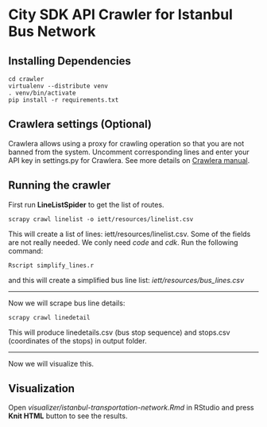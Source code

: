 # City SDK API Crawler for Istanbul Bus Network

## Installing Dependencies

    cd crawler
    virtualenv --distribute venv
    . venv/bin/activate
    pip install -r requirements.txt

## Crawlera settings (Optional)

Crawlera allows using a proxy for crawling operation so that you are not banned from the system. Uncomment corresponding lines and enter your API key in settings.py for Crawlera. See more details on [Crawlera manual](http://doc.scrapinghub.com/crawlera.html#crawlera-scrapy-cloud).

## Running the crawler

First run **LineListSpider** to get the list of routes.

    scrapy crawl linelist -o iett/resources/linelist.csv

This will create a list of lines: iett/resources/linelist.csv. Some of the fields are not really needed. We conly need *code* and *cdk*. Run the following command:

    Rscript simplify_lines.r

and this will create a simplified bus line list: *iett/resources/bus_lines.csv*

----

Now we will scrape bus line details:

    scrapy crawl linedetail

This will produce linedetails.csv (bus stop sequence) and stops.csv (coordinates of the stops) in output folder.

----

Now we will visualize this.

## Visualization

Open *visualizer/istanbul-transportation-network.Rmd* in RStudio and press **Knit HTML** button to see the results.
